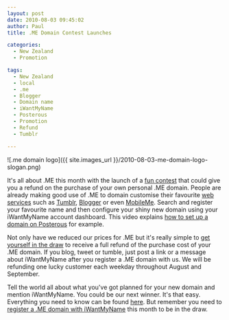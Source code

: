 ```yaml
---
layout: post
date: 2010-08-03 09:45:02
author: Paul
title: .ME Domain Contest Launches

categories:
  - New Zealand
  - Promotion

tags:
  - New Zealand
  - local
  - .me
  - Blogger
  - Domain name
  - iWantMyName
  - Posterous
  - Promotion
  - Refund
  - Tumblr

---
```


![.me domain logo]({{ site.images_url }}/2010-08-03-me-domain-logo-slogan.png)

It's all about .ME this month with the launch of a [fun contest](https://iwantmyname.co.nz/win-free-domain) that could give you a refund on the purchase of your own personal .ME domain. People are already making good use of .ME to domain customise their favourite [web services](https://iwantmyname.co.nz/services) such as [Tumblr](https://iwantmyname.co.nz/features/applications/custom-domain-apps/blogs/tumblr-tumblelog-easy-blog-with-own-url), [Blogger](https://iwantmyname.co.nz/features/applications/custom-domain-apps/blogs/blogger-blogspot-free-blog-with-own-url) or even [MobileMe](https://iwantmyname.co.nz/features/applications/custom-domain-apps/apple/mobileme-personal-domains). Search and register your favourite name and then configure your shiny new domain using your iWantMyName account dashboard. This video explains [how to set up a domain on Posterous](https://iwantmyname.co.nz/services) for example.

Not only have we reduced our prices for .ME but it's really simple to [get yourself in the draw](https://iwantmyname.co.nz/win-free-domain) to receive a full refund of the purchase cost of your .ME domain. If you blog, tweet or tumble, just post a link or a message about iWantMyName after you register a .ME domain with us. We will be refunding one lucky customer each weekday throughout August and September.

Tell the world all about what you've got planned for your new domain and mention iWantMyName. You could be our next winner. It's that easy. Everything you need to know can be found [here](https://iwantmyname.co.nz/win-free-domain). But remember you need to [register a .ME domain with iWantMyName](https://iwantmyname.co.nz/domains/me-domain-sale-promo-offer) this month to be in the draw.
